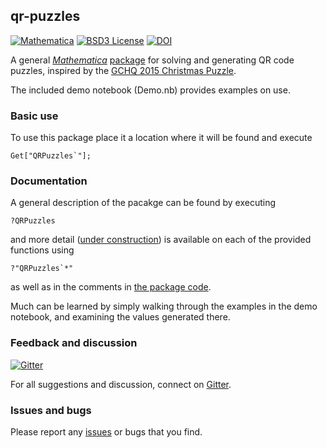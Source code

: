 ## qr-puzzles

[![Mathematica](https://img.shields.io/badge/language-Mathematica-blue.svg)](https://www.wolfram.com/mathematica/)
[![BSD3 License](http://img.shields.io/badge/license-BSD3-brightgreen.svg)](http://choosealicense.com/licenses/bsd-3-clause/)
[![DOI](https://zenodo.org/badge/48863425.svg)](https://zenodo.org/badge/latestdoi/48863425)

A general [*Mathematica*](https://www.wolfram.com/mathematica/) [package](QRPuzzles.m) for solving and generating
QR code puzzles, inspired by the
[GCHQ 2015 Christmas Puzzle](http://www.theguardian.com/uk-news/2015/dec/09/can-you-solve-the-gchqs-infuriatingly-complex-christmas-puzzle).

The included demo notebook (Demo.nb) provides examples on use.

### Basic use

To use this package place it a location where it will be found and execute

    Get["QRPuzzles`"];

### Documentation

A general description of the pacakge can be found by executing

    ?QRPuzzles

and more detail ([under construction](https://github.com/orome/qr-puzzles-ma/issues/1))
is available on each of the provided functions using

    ?"QRPuzzles`*"

as well as in the comments in [the package code](QRPuzzles.m).

Much can be learned by simply walking through the examples in the demo notebook, and examining the values generated there.

### Feedback and discussion

[![Gitter](https://img.shields.io/gitter/room/badges/shields.svg)](https://gitter.im/orome/qr-puzzles-ma)

For all suggestions and discussion, connect on
[Gitter](https://gitter.im/orome/qr-puzzles-ma).


### Issues and bugs

Please report any [issues] or bugs that you find.

[issues]: https://github.com/orome/qr-puzzles-ma/issues
